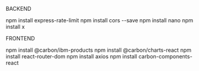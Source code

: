 BACKEND

npm install express-rate-limit
npm install cors --save
npm install nano
npm install x

FRONTEND

npm install @carbon/ibm-products
npm install @carbon/charts-react
npm install react-router-dom
npm install axios
npm install carbon-components-react
